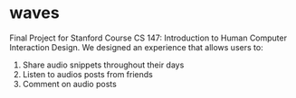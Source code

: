# waves
Final Project for Stanford Course CS 147: Introduction to Human Computer Interaction Design.
We designed an experience that allows users to:
1. Share audio snippets throughout their days
2. Listen to audios posts from friends
3. Comment on audio posts
